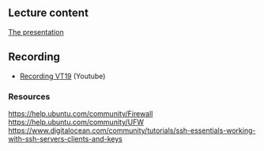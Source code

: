 ## Lecture content

[The presentation](https://rawcdn.githack.com/1dv031/syllabus/a2402eaba71ed0c75487cf7e14c62d758cc5566c/lectures/basic_sec.html)

## Recording
- [Recording VT19](#) (Youtube)

### Resources
https://help.ubuntu.com/community/Firewall
https://help.ubuntu.com/community/UFW
https://www.digitalocean.com/community/tutorials/ssh-essentials-working-with-ssh-servers-clients-and-keys


